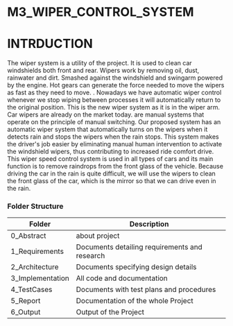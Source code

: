# M3_WIPER_CONTROL_SYSTEM
# INTRDUCTION
The wiper system is a utility of the  project. It is used to clean  car windshields both front and rear. Wipers work by removing oil, dust, rainwater and dirt. Smashed against the windshield and swingarm powered by the engine. Hot gears can generate the force needed to move the wipers as fast as they need to move. . Nowadays we have  automatic wiper control whenever we stop wiping  between processes it will automatically return to the original position. This is the new wiper system as it is in the wiper arm. Car wipers are already on the  market today. are manual systems that operate on the principle of manual switching. Our proposed system has an automatic wiper system that automatically turns on the wipers when it detects rain and stops the wipers when the rain stops. This system makes the driver's job easier by eliminating  manual human intervention to activate the windshield wipers, thus contributing to increased ride comfort drive.
This wiper speed control system is used in all types of cars and its main function is to remove raindrops from the  front glass of the vehicle. Because driving the car in the rain is quite difficult, we will use the wipers to clean the front glass of the car, which is the mirror so that we can drive  even in the rain.


### Folder Structure
| Folder | Description |
| ----- | ----- |
|0_Abstract|about project|
| 1_Requirements | Documents detailing requirements and  research |
| 2_Architecture | Documents specifying design details |
| 3_Implementation | All code and documentation |
| 4_TestCases | Documents with test plans and procedures |
| 5_Report | Documentation of the whole Project |
| 6_Output | Output of the Project |